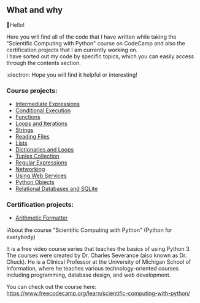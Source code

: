 ## What and why

:wave:Hello!  

Here you will find all of the code that I have written while taking the "Scientific Computing with Python" course on CodeCamp and also the certification projects that I am currently working on. <br/> I have sorted out my code by specific topics, which you can easily access through the contents section.

:electron: Hope you will find it helpful or interesting!


### Course projects:

* [Intermediate Expressions](https://github.com/EvgenJY2K2/Scientific-Computing-with-Python-Projects/blob/main/Intermediate%20Expressions.md)  
* [Conditional Execution](https://github.com/EvgenJY2K2/Scientific-Computing-with-Python-Projects/blob/main/Conditional%20Execution.md)
* [Functions](https://github.com/EvgenJY2K2/Scientific-Computing-with-Python-Projects/blob/main/Functions.md)
* [Loops and Iterations](https://github.com/EvgenJY2K2/Scientific-Computing-with-Python-Projects/blob/main/Loops%20and%20Iterations.md)
* [Strings](https://github.com/EvgenJY2K2/Scientific-Computing-with-Python-Projects/blob/main/Strings.md)
* [Reading Files](https://github.com/EvgenJY2K2/Scientific-Computing-with-Python-Projects/blob/main/Reading%20Files.md)
* [Lists](https://github.com/EvgenJY2K2/Scientific-Computing-with-Python-Projects/blob/main/Lists.md)
* [Dictionaries and Loops](https://github.com/EvgenJY2K2/Scientific-Computing-with-Python-Projects/blob/main/Dictionaries%20and%20Loops.md)
* [Tuples Collection](https://github.com/EvgenJY2K2/Scientific-Computing-with-Python-Projects/blob/main/Tuples%20Collection.md)
* [Regular Expressions](https://github.com/EvgenJY2K2/Scientific-Computing-with-Python-Projects/blob/main/Regular%20Expressions.md)
* [Networking](https://github.com/EvgenJY2K2/Scientific-Computing-with-Python-Projects/blob/main/Networking.md)
* [Using Web Services](https://github.com/EvgenJY2K2/Scientific-Computing-with-Python-Projects/blob/main/Using%20Web%20Services.md)
* [Python Objects](https://github.com/EvgenJY2K2/Scientific-Computing-with-Python-Projects/blob/main/Python%20Objects.md)
* [Relational Databases and SQLite](https://github.com/EvgenJY2K2/Scientific-Computing-with-Python-Projects/blob/main/Relational%20Databases%20and%20SQLite.md)

### Certification projects:
* [Arithmetic Formatter](https://github.com/EvgenJY2K2/Scientific-Computing-with-Python-Projects/blob/main/Arithmetic%20Formatter.md)

ℹ️About the course "Scientific Computing with Python" (Python for everybody) 


It is a free video course series that teaches the basics of using Python 3. The courses were created by Dr. Charles Severance (also known as Dr. Chuck). He is a Clinical Professor at the University of Michigan School of Information, where he teaches various technology-oriented courses including programming, database design, and web development.

You can check out the course here: https://www.freecodecamp.org/learn/scientific-computing-with-python/
